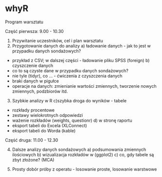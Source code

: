 # whyR

Program warsztatu

Część pierwsza: 9.00 - 10.30

1. Przywitanie uczestników, cel i plan warsztatu
2. Przygotowanie danych do analizy
a) ładowanie danych - jak to jest w przypadku danych sondażowych?
- przykład z CSV; w dalszej części - ładowanie pliku SPSS (foreign)
b) czyszczenie danych
- co to są czyste dane w przypadku danych sondażowych?
- nie tyle (tidyr), co ... - ćwiczenia z czyszczenia danych
- braki danych w pigułce
- operacje na danych: zmienianie wartości zmiennych, tworzenie nowych zmiennych, podzbiorów itd.
3) Szybkie analizy w R 
c)szybka droga do wyników - tabele
- rozkłady procentowe
- zestawy wielokrotnych odpowiedzi
- ważenie rozkładów (weights, questionr)
d) w stronę raportu
- eksport tabeli do Excela (XLConnect)
- eksport tabeli do Worda (kable)

Część druga: 11.00 - 12.30

4) Dalsze analizy danych sondażowych
a) podsumowania zmiennych ilościowych
b) wizualizacja rozkładów w (ggplot2)
c) co, gdy tabele są zbyt złożone? (MCA)

5) Prosty dobór próby z operatu - losowanie proste, losowanie warstwowe
